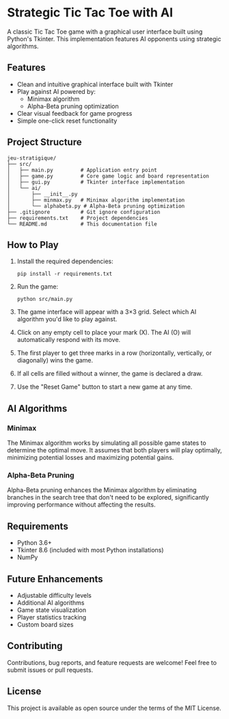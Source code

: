 # Strategic Tic Tac Toe with AI

A classic Tic Tac Toe game with a graphical user interface built using Python's Tkinter. This implementation features AI opponents using strategic algorithms.

## Features

- Clean and intuitive graphical interface built with Tkinter
- Play against AI powered by:
  - Minimax algorithm
  - Alpha-Beta pruning optimization
- Clear visual feedback for game progress
- Simple one-click reset functionality

## Project Structure

```
jeu-stratigique/
├── src/
│   ├── main.py         # Application entry point
│   ├── game.py         # Core game logic and board representation
│   ├── gui.py          # Tkinter interface implementation
│   └── ai/
│       ├── __init__.py
│       ├── minmax.py   # Minimax algorithm implementation
│       └── alphabeta.py # Alpha-Beta pruning optimization
├── .gitignore          # Git ignore configuration
├── requirements.txt    # Project dependencies
└── README.md           # This documentation file
```

## How to Play

1. Install the required dependencies:
   ```
   pip install -r requirements.txt
   ```

2. Run the game:
   ```
   python src/main.py
   ```

3. The game interface will appear with a 3×3 grid. Select which AI algorithm you'd like to play against.

4. Click on any empty cell to place your mark (X). The AI (O) will automatically respond with its move.

5. The first player to get three marks in a row (horizontally, vertically, or diagonally) wins the game.

6. If all cells are filled without a winner, the game is declared a draw.

7. Use the "Reset Game" button to start a new game at any time.

## AI Algorithms

### Minimax
The Minimax algorithm works by simulating all possible game states to determine the optimal move. It assumes that both players will play optimally, minimizing potential losses and maximizing potential gains.

### Alpha-Beta Pruning
Alpha-Beta pruning enhances the Minimax algorithm by eliminating branches in the search tree that don't need to be explored, significantly improving performance without affecting the results.

## Requirements

- Python 3.6+
- Tkinter 8.6 (included with most Python installations)
- NumPy

## Future Enhancements

- Adjustable difficulty levels
- Additional AI algorithms
- Game state visualization
- Player statistics tracking
- Custom board sizes

## Contributing

Contributions, bug reports, and feature requests are welcome! Feel free to submit issues or pull requests.

## License

This project is available as open source under the terms of the MIT License.